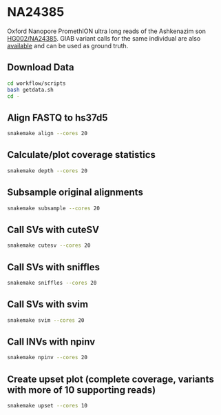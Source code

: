 # NA24385

Oxford Nanopore PromethION ultra long reads of the Ashkenazim son [HG002/NA24385](https://ftp.ncbi.nlm.nih.gov/giab/ftp/data/AshkenazimTrio/HG002_NA24385_son/UCSC_Ultralong_OxfordNanopore_Promethion/). GIAB variant calls for the same individual are also [available](https://ftp-trace.ncbi.nlm.nih.gov/giab/ftp/data/AshkenazimTrio/analysis/NIST_SVs_Integration_v0.6/) and can be used as ground truth.


## Download Data

``` bash
cd workflow/scripts
bash getdata.sh
cd -
```

## Align FASTQ to hs37d5

``` bash
snakemake align --cores 20 
```

## Calculate/plot coverage statistics

``` bash
snakemake depth --cores 20
```

## Subsample original alignments

``` bash
snakemake subsample --cores 20
```

## Call SVs with cuteSV

``` bash
snakemake cutesv --cores 20
```

## Call SVs with sniffles

``` bash
snakemake sniffles --cores 20
```

## Call SVs with svim

``` bash
snakemake svim --cores 20
```

## Call INVs with npinv

``` bash
snakemake npinv --cores 20
```

## Create upset plot (complete coverage, variants with more of 10 supporting reads)

``` bash
snakemake upset --cores 10
```
